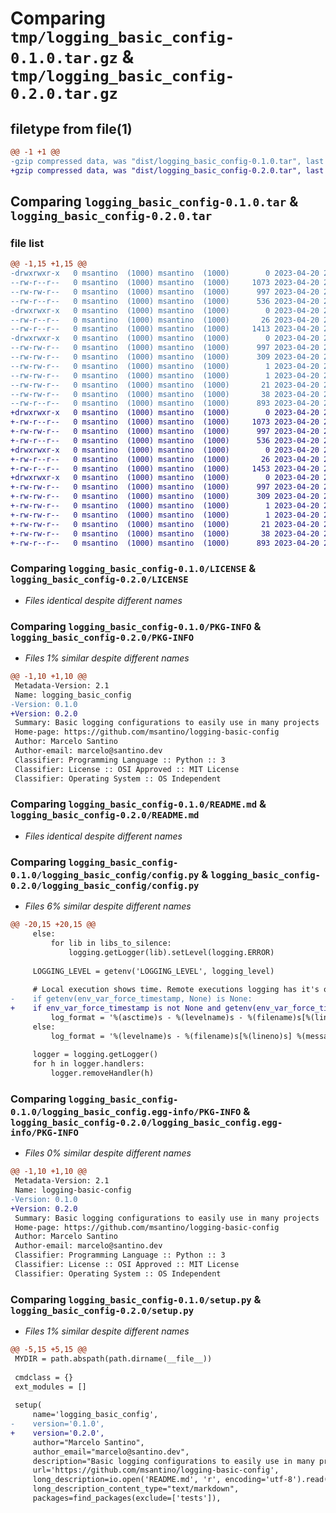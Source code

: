 # Comparing `tmp/logging_basic_config-0.1.0.tar.gz` & `tmp/logging_basic_config-0.2.0.tar.gz`

## filetype from file(1)

```diff
@@ -1 +1 @@
-gzip compressed data, was "dist/logging_basic_config-0.1.0.tar", last modified: Thu Apr 20 21:20:07 2023, max compression
+gzip compressed data, was "dist/logging_basic_config-0.2.0.tar", last modified: Thu Apr 20 21:24:50 2023, max compression
```

## Comparing `logging_basic_config-0.1.0.tar` & `logging_basic_config-0.2.0.tar`

### file list

```diff
@@ -1,15 +1,15 @@
-drwxrwxr-x   0 msantino  (1000) msantino  (1000)        0 2023-04-20 21:20:07.000000 logging_basic_config-0.1.0/
--rw-r--r--   0 msantino  (1000) msantino  (1000)     1073 2023-04-20 20:50:29.000000 logging_basic_config-0.1.0/LICENSE
--rw-rw-r--   0 msantino  (1000) msantino  (1000)      997 2023-04-20 21:20:07.000000 logging_basic_config-0.1.0/PKG-INFO
--rw-r--r--   0 msantino  (1000) msantino  (1000)      536 2023-04-20 21:02:37.000000 logging_basic_config-0.1.0/README.md
-drwxrwxr-x   0 msantino  (1000) msantino  (1000)        0 2023-04-20 21:20:07.000000 logging_basic_config-0.1.0/logging_basic_config/
--rw-r--r--   0 msantino  (1000) msantino  (1000)       26 2023-04-20 20:55:50.000000 logging_basic_config-0.1.0/logging_basic_config/__init__.py
--rw-r--r--   0 msantino  (1000) msantino  (1000)     1413 2023-04-20 21:19:37.000000 logging_basic_config-0.1.0/logging_basic_config/config.py
-drwxrwxr-x   0 msantino  (1000) msantino  (1000)        0 2023-04-20 21:20:07.000000 logging_basic_config-0.1.0/logging_basic_config.egg-info/
--rw-rw-r--   0 msantino  (1000) msantino  (1000)      997 2023-04-20 21:20:07.000000 logging_basic_config-0.1.0/logging_basic_config.egg-info/PKG-INFO
--rw-rw-r--   0 msantino  (1000) msantino  (1000)      309 2023-04-20 21:20:07.000000 logging_basic_config-0.1.0/logging_basic_config.egg-info/SOURCES.txt
--rw-rw-r--   0 msantino  (1000) msantino  (1000)        1 2023-04-20 21:20:07.000000 logging_basic_config-0.1.0/logging_basic_config.egg-info/dependency_links.txt
--rw-rw-r--   0 msantino  (1000) msantino  (1000)        1 2023-04-20 21:20:07.000000 logging_basic_config-0.1.0/logging_basic_config.egg-info/not-zip-safe
--rw-rw-r--   0 msantino  (1000) msantino  (1000)       21 2023-04-20 21:20:07.000000 logging_basic_config-0.1.0/logging_basic_config.egg-info/top_level.txt
--rw-rw-r--   0 msantino  (1000) msantino  (1000)       38 2023-04-20 21:20:07.000000 logging_basic_config-0.1.0/setup.cfg
--rw-r--r--   0 msantino  (1000) msantino  (1000)      893 2023-04-20 21:20:04.000000 logging_basic_config-0.1.0/setup.py
+drwxrwxr-x   0 msantino  (1000) msantino  (1000)        0 2023-04-20 21:24:50.000000 logging_basic_config-0.2.0/
+-rw-r--r--   0 msantino  (1000) msantino  (1000)     1073 2023-04-20 20:50:29.000000 logging_basic_config-0.2.0/LICENSE
+-rw-rw-r--   0 msantino  (1000) msantino  (1000)      997 2023-04-20 21:24:50.000000 logging_basic_config-0.2.0/PKG-INFO
+-rw-r--r--   0 msantino  (1000) msantino  (1000)      536 2023-04-20 21:02:37.000000 logging_basic_config-0.2.0/README.md
+drwxrwxr-x   0 msantino  (1000) msantino  (1000)        0 2023-04-20 21:24:50.000000 logging_basic_config-0.2.0/logging_basic_config/
+-rw-r--r--   0 msantino  (1000) msantino  (1000)       26 2023-04-20 20:55:50.000000 logging_basic_config-0.2.0/logging_basic_config/__init__.py
+-rw-r--r--   0 msantino  (1000) msantino  (1000)     1453 2023-04-20 21:22:14.000000 logging_basic_config-0.2.0/logging_basic_config/config.py
+drwxrwxr-x   0 msantino  (1000) msantino  (1000)        0 2023-04-20 21:24:50.000000 logging_basic_config-0.2.0/logging_basic_config.egg-info/
+-rw-rw-r--   0 msantino  (1000) msantino  (1000)      997 2023-04-20 21:24:50.000000 logging_basic_config-0.2.0/logging_basic_config.egg-info/PKG-INFO
+-rw-rw-r--   0 msantino  (1000) msantino  (1000)      309 2023-04-20 21:24:50.000000 logging_basic_config-0.2.0/logging_basic_config.egg-info/SOURCES.txt
+-rw-rw-r--   0 msantino  (1000) msantino  (1000)        1 2023-04-20 21:24:50.000000 logging_basic_config-0.2.0/logging_basic_config.egg-info/dependency_links.txt
+-rw-rw-r--   0 msantino  (1000) msantino  (1000)        1 2023-04-20 21:24:50.000000 logging_basic_config-0.2.0/logging_basic_config.egg-info/not-zip-safe
+-rw-rw-r--   0 msantino  (1000) msantino  (1000)       21 2023-04-20 21:24:50.000000 logging_basic_config-0.2.0/logging_basic_config.egg-info/top_level.txt
+-rw-rw-r--   0 msantino  (1000) msantino  (1000)       38 2023-04-20 21:24:50.000000 logging_basic_config-0.2.0/setup.cfg
+-rw-r--r--   0 msantino  (1000) msantino  (1000)      893 2023-04-20 21:22:26.000000 logging_basic_config-0.2.0/setup.py
```

### Comparing `logging_basic_config-0.1.0/LICENSE` & `logging_basic_config-0.2.0/LICENSE`

 * *Files identical despite different names*

### Comparing `logging_basic_config-0.1.0/PKG-INFO` & `logging_basic_config-0.2.0/PKG-INFO`

 * *Files 1% similar despite different names*

```diff
@@ -1,10 +1,10 @@
 Metadata-Version: 2.1
 Name: logging_basic_config
-Version: 0.1.0
+Version: 0.2.0
 Summary: Basic logging configurations to easily use in many projects
 Home-page: https://github.com/msantino/logging-basic-config
 Author: Marcelo Santino
 Author-email: marcelo@santino.dev
 Classifier: Programming Language :: Python :: 3
 Classifier: License :: OSI Approved :: MIT License
 Classifier: Operating System :: OS Independent
```

### Comparing `logging_basic_config-0.1.0/README.md` & `logging_basic_config-0.2.0/README.md`

 * *Files identical despite different names*

### Comparing `logging_basic_config-0.1.0/logging_basic_config/config.py` & `logging_basic_config-0.2.0/logging_basic_config/config.py`

 * *Files 6% similar despite different names*

```diff
@@ -20,15 +20,15 @@
     else:
         for lib in libs_to_silence:
             logging.getLogger(lib).setLevel(logging.ERROR)
 
     LOGGING_LEVEL = getenv('LOGGING_LEVEL', logging_level)
 
     # Local execution shows time. Remote executions logging has it's own timestamp adding
-    if getenv(env_var_force_timestamp, None) is None:
+    if env_var_force_timestamp is not None and getenv(env_var_force_timestamp, None) is None:
         log_format = '%(asctime)s - %(levelname)s - %(filename)s[%(lineno)s] %(message)s'
     else:
         log_format = '%(levelname)s - %(filename)s[%(lineno)s] %(message)s'
 
     logger = logging.getLogger()
     for h in logger.handlers:
         logger.removeHandler(h)
```

### Comparing `logging_basic_config-0.1.0/logging_basic_config.egg-info/PKG-INFO` & `logging_basic_config-0.2.0/logging_basic_config.egg-info/PKG-INFO`

 * *Files 0% similar despite different names*

```diff
@@ -1,10 +1,10 @@
 Metadata-Version: 2.1
 Name: logging-basic-config
-Version: 0.1.0
+Version: 0.2.0
 Summary: Basic logging configurations to easily use in many projects
 Home-page: https://github.com/msantino/logging-basic-config
 Author: Marcelo Santino
 Author-email: marcelo@santino.dev
 Classifier: Programming Language :: Python :: 3
 Classifier: License :: OSI Approved :: MIT License
 Classifier: Operating System :: OS Independent
```

### Comparing `logging_basic_config-0.1.0/setup.py` & `logging_basic_config-0.2.0/setup.py`

 * *Files 1% similar despite different names*

```diff
@@ -5,15 +5,15 @@
 MYDIR = path.abspath(path.dirname(__file__))
 
 cmdclass = {}
 ext_modules = []
 
 setup(
     name='logging_basic_config',  
-    version='0.1.0',
+    version='0.2.0',
     author="Marcelo Santino",
     author_email="marcelo@santino.dev",
     description="Basic logging configurations to easily use in many projects",
     url='https://github.com/msantino/logging-basic-config',
     long_description=io.open('README.md', 'r', encoding='utf-8').read(),
     long_description_content_type="text/markdown",
     packages=find_packages(exclude=['tests']),
```

